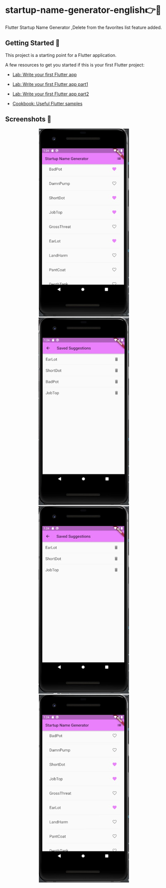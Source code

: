 # startup-name-generator-english ​👉​💭​

Flutter Startup Name Generator ,Delete from the favorites list feature added.

## Getting Started 🚀

This project is a starting point for a Flutter application.

A few resources to get you started if this is your first Flutter project:

- [Lab: Write your first Flutter app](https://flutter.dev/docs/get-started/codelab)
- [Lab: Write your first Flutter app part1](https://codelabs.developers.google.com/codelabs/first-flutter-app-pt1)
- [Lab: Write your first Flutter app part2](https://codelabs.developers.google.com/codelabs/first-flutter-app-pt2)

- [Cookbook: Useful Flutter samples](https://flutter.dev/docs/cookbook)

## Screenshots 🎉

<div align="center">
<img src="/screenshots/main-screen.jpg" alt="Main Screen" />
<img src="/screenshots/favorite-screen.jpg"  alt="Favorite Screen" />
<img src="/screenshots/favorite-screen-afterDelete.jpg"  alt="Favorite Screen" />
<img src="/screenshots/main-screen-afterDelete.jpg" alt="Main Screen" />

</div>